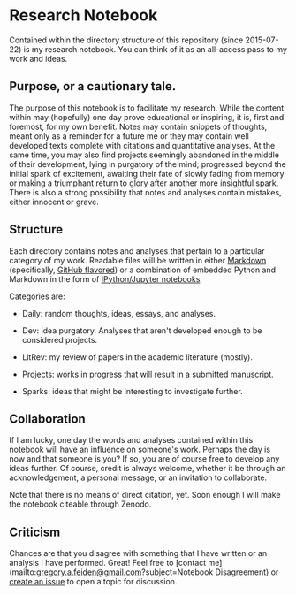 # Research Notebook

Contained within the directory structure of this repository (since 2015-07-22) is my research notebook. You can think of it as an all-access pass to my work and ideas.

## Purpose, or a cautionary tale.

The purpose of this notebook is to facilitate my research. While the content within may (hopefully) one day prove educational or inspiring, it is, first and foremost, for my own benefit. Notes may contain snippets of thoughts, meant only as a reminder for a future me or they may contain well developed texts complete with citations and quantitative analyses. At the same time, you may also find projects seemingly abandoned in the middle of their development, lying in purgatory of the mind; progressed beyond the initial spark of excitement, awaiting their fate of slowly fading from memory or making a triumphant return to glory after another more insightful spark. There is also a strong possibility that notes and analyses contain mistakes, either innocent or grave. 

## Structure

Each directory contains notes and analyses that pertain to a particular category of my work. Readable files will be written in either [Markdown](http://daringfireball.net/projects/markdown/) (specifically, [GitHub flavored](https://help.github.com/articles/github-flavored-markdown/)) or a combination of embedded Python and Markdown in the form of [IPython/Jupyter notebooks](http://ipython.org/notebook.html). 

Categories are:

* Daily: random thoughts, ideas, essays, and analyses.

* Dev: idea purgatory. Analyses that aren't developed enough to be considered projects.

* LitRev: my review of papers in the academic literature (mostly).

* Projects: works in progress that will result in a submitted manuscript.

* Sparks: ideas that might be interesting to investigate further.

## Collaboration

If I am lucky, one day the words and analyses contained within this notebook will have an influence on someone's work. Perhaps the day is now and that someone is you? If so, you are of course free to develop any ideas further. Of course, credit is always welcome, whether it be through an acknowledgement, a personal message, or an invitation to collaborate. 

Note that there is no means of direct citation, yet. Soon enough I will make the notebook citeable through Zenodo. 

## Criticism

Chances are that you disagree with something that I have written or an analysis I have performed. Great! Feel free to [contact me](mailto:gregory.a.feiden@gmail.com?subject=Notebook Disagreement) or [create an issue](https://github.com/gfeiden/Notebook/issues/new) to open a topic for discussion. 